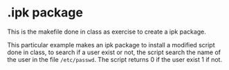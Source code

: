 # .ipk package

This is the makefile done in class as exercise to create
a ipk package.

This particular example makes an ipk package
to install a modified script done in class, to search if a
user exist or not, the script search the name of the user in
the file `/etc/passwd`. The script returns 0 if the user exist
1 if not.
